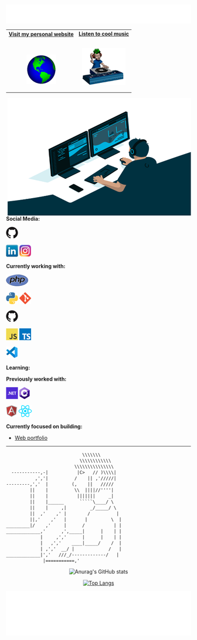 <!-- <h1 style='text-align: center;'>Hi, I'm <a href="https://martin.dev">Martin</a> -->

<div align="center">
  <img height="50" alt="Hi, I´m Martin" src="images/personal_note.svg" />
  <br />
</div>

<!-- Social -->
<table width="100%" align="center">
<tr>

  <td align="center">
  <div style="text-align: center; margin:0px; ">
  <a href="https://linkbe.me/MartinArcos123_">
  <strong>Visit my personal website </strong>
  <br />
  <br />
  <br />
  <p>
  <img alt="Globe" height="80" src="images/globe.gif">
  </a>
  </p>
  </div>
  </td>
  
  <td align="center">
  <a href="https://www.youtube.com/watch?v=3YxaaGgTQYM&ab_channel=EvanescenceVEVO">
  <strong>Listen to cool music</strong>
  <br />
  <br />
  <p>
  <img height="100" alt="Music" src="images/music.gif">
  </a>
  </p>
  </td>
  
</tr>
</table>

<!-- <div align="center">
<a href="https://github.com/BrunnerLivio/brunnerlivio/issues/62#issuecomment-new"><img src="images/guestbook.svg"></a>
</div> -->

<!-- Guestbook -->
<!-- | Name | Date | Message |
|---|---|---|
| <a href="https://github.com/BrunnerLivio"><img width="24" src="https://avatars.githubusercontent.com/u/9899423?s=24&u=5d1170c99cdf11065093d124bd2c87ee1f3e097e&v=4" alt="BrunnerLivio" /> BrunnerLivio</a> |9/8/2022, 8:05:16 PM|@cheshire137 @tomthorogood Github employees in my Guestbook? Ok now it's the time for my elevator pitch.<br />WordArt support + Clippy as Github CoPilot. That is all I am asking for<br /><br /> @cheshire137 Is that some new Rammstein lyrics?|
| <a href="https://github.com/tomthorogood"><img width="24" src="https://avatars.githubusercontent.com/u/1092941?s=24&u=0f30db417b762baf0010806a0ced3c42fb0b06fc&v=4" alt="tomthorogood" /> tomthorogood</a> |9/8/2022, 7:39:23 PM|@BrunnerLivio i can't speak on behalf of the copilot folks, but i personally love this idea. clippy needs to make a comeback and copilot seems like a natural habitat 📎.<br />i was sampling random profiles to check for some things in the general user population when i found yours, thanks for the trip back through time!|
| <a href="https://github.com/cheshire137"><img width="24" src="https://avatars.githubusercontent.com/u/82317?s=24&u=fb33595002a6f7e10bea343b46debe5a506f549a&v=4" alt="cheshire137" /> cheshire137</a> |9/8/2022, 5:19:32 PM|I<br />I wrote<br />I wrote this<br />I wrote this to<br />I wrote this to take<br />I wrote this to take up<br />I wrote this to take up space.<br />Love your guestbook, btw|
| <a href="https://github.com/tomthorogood"><img width="24" src="https://avatars.githubusercontent.com/u/1092941?s=24&u=0f30db417b762baf0010806a0ced3c42fb0b06fc&v=4" alt="tomthorogood" /> tomthorogood</a> |9/8/2022, 5:13:56 PM|this is the greatest github profile i've ever seen.|
| <a href="https://github.com/LittleBamBoo166"><img width="24" src="https://avatars.githubusercontent.com/u/83818933?s=24&u=4772740b249f5557a9b6061586cb8eeffaf0ef8e&v=4" alt="LittleBamBoo166" /> LittleBamBoo166</a> |9/7/2022, 8:30:51 AM|Hi, I bring you some banana milkshake| -->
<!-- /Guestbook -->



<!-- ![Visitor Count](https://profile-counter.glitch.me/brunnerlivio/count.svg) -->

<!-- <img src="https://raw.githubusercontent.com/BrunnerLivio/brunnerlivio/master/images/notepad.gif" alt="Site created with Notepad" height="30" /> -->
<!-- "margin-right: whatever;" -->
<!-- <span>&nbsp;&nbsp;&nbsp;&nbsp;</span>
<img src="https://raw.githubusercontent.com/BrunnerLivio/brunnerlivio/master/images/ie_logo.gif" alt="Microsoft Internet Explorer" />
<span>&nbsp;&nbsp;&nbsp;&nbsp;</span>
<img src="https://raw.githubusercontent.com/BrunnerLivio/brunnerlivio/master/images/noframes.gif" alt="Microsoft Internet Explorer" /> -->

</div>

<!-- INSTAGRAM -->
<!-- <a href="https://www.instagram.com/abhisheknaiidu/">
  <img align="left" alt="Abhishek's Instagram" width="22px" src="icons/instagram.png" />
</a> -->

<!-- DISCORD -->
<!-- <a href="https://discord.gg/XTW52Kt">
  <img align="left" alt="Abhishek's Discord" width="22px" src="assets/discord.svg" /> -->
</a>
<!-- Twitter -->
<!-- <a href="https://twitter.com/abhisheknaiidu">
  <img align="left" alt="Abhishek Naidu | Twitter" width="22px" src="assets/twitter.svg" /> -->
</a>
<!-- linkedin -->
<!-- <a href="https://www.linkedin.com/in/abhisheknaiidu/">
  <img align="left" alt="Abhishek's LinkedIN" width="22px" src="assets/linkedin.svg" />
</a> -->
<!-- 
<h1 align="center">Hi, I'm <a href="https://martin.dev">Martin</a> 👋</h1>

<p align="center"> -->
  <!-- <a href="https://github.com/peterthehan"><img alt="GitHub" title="GitHub" height="48" width="48" src="assets/github.svg"></a> -->
  <!-- <a href="https://www.linkedin.com/in/martin-arcos"><img alt="LinkedIn" title="LinkedIn" height="48" width="48" src="assets/linkedin.svg"></a> -->
<!--   <a href="https://www.npmjs.com/~peterthehan"><img alt="npm" title="npm" height="48" width="48" src="assets/npm.svg"></a> -->
</p>

<!-- <p align="center"> -->
<!--   <a href="https://discord.gg/WjEFnzC"><img alt="Discord" title="Discord" height="48" width="48" src="assets/discord.svg"></a> -->
<!--   <a href="https://twitter.com/PeterTheHan"><img alt="Twitter" title="Twitter" height="48" width="48" src="assets/twitter.svg"></a> -->
  <!-- <a href="https://youtube.com/channel/UC5QVwln-tycBa-CoB88a7wA"><img alt="YouTube" title="YouTube" height="48" width="48" src="assets/youtube.svg"></a> -->
<!-- </p> -->

<!-- ## Hello 👋 -->

<!-- My name is Martin, I´m fron Argentina and I'm studying university programmer analyst -->

<!-- ✨ I´m currently living in Trelew, Chubut, Argentina. -->

<!-- ✨ Developing a web portafolio -->

<!-- ## Contact -->

<!-- Find all of my socials and resume in my [website](https://linkbe.me/MartinArcos123_) -->

<!-- 💼 martinarcosvargas2@gmail.com -->
<!--
**cozakoo/cozakoo** is a ✨ _special_ ✨ repository because its `README.md` (this file) appears on your GitHub profile.

Here are some ideas to get you started:

- 🔭 I’m currently working on ...
- 🌱 I’m currently learning ...
- 👯 I’m looking to collaborate on ...
- 🤔 I’m looking for help with ...
- 💬 Ask me about ...
- 📫 How to reach me: ...
- 😄 Pronouns: ...
- ⚡ Fun fact: ...
-->

<!-- 🚧 **my todoist stats:** -->
<!-- TODO-IST:START -->

<!-- 🏆 7,995 Karma Points   -->
<!-- 🌸 Completed 0 tasks today   -->
<!-- ✅ Completed 673 tasks so far   -->
<!-- ⏳ Longest streak is 10 days -->

<!-- TODO-IST:END -->
 <img align="right" alt="GIF" src="code.gif" width="500" height="320" />

<!-- - 💼 any freelance work? do reach, [email](mailto:abhishek.naidu@cred.club) :)
- 💬 ask me about anything, i am happy to help; -->

**Social Media:**

<!-- #### Social Media -->
<!-- [![Drupal](icons/drupal.png)](https://www.drupal.org/u/hussainweb) -->
[![GitHub](icons/github.png)](https://github.com/cozakoo)
<!-- [![GitLab](icons/gitlab.png)](https://gitlab.com/hussainweb) -->
<!-- [![YouTube](icons/youtube.png)](https://youtube.com/user/hussainweb) -->
<!-- [![Twitter](icons/twitter.png)](https://twitter.com/hussainweb) -->
[![LinkedIn](icons/linkedin.png)](www.linkedin.com/in/martin-arcos)
[![Instagram](icons/instagram.png)](https://www.instagram.com/martin_arcos_/?hl=es-la)

**Currently working with:**

<!-- <a href="https://www.drupal.org/" title="Drupal"><img src="icons/drupal.png" /></a> -->
<a href="https://www.php.net/" title="PHP"><img src="icons/php.png" /></a>
<!-- <a href="https://getcomposer.org/" title="Composer"><img src="icons/composer.png" /></a> -->
<a href="https://www.python.org/" title="Python"><img src="icons/python.png" /></a>
<a href="https://git-scm.com/" title="Git"><img src="icons/git.png" /></a>
<!-- <a href="https://www.docker.com/" title="Docker"><img src="icons/docker.png" /></a> -->
<a href="https://github.com/" title="GitHub"><img src="icons/github.png" /></a>
<!-- <a href="https://gitlab.com/" title="GitLab"><img src="icons/gitlab.png" /></a> -->
<!-- <a href="https://www.terraform.io/" title="Terraform"><img src="icons/terraform.png" /></a> -->
<!-- <a href="https://www.ansible.com/" title="Ansible"><img src="icons/ansible.png" /></a> -->
<a href="https://en.wikipedia.org/wiki/JavaScript" title="JavaScript"><img src="icons/javascript.png" /></a>
<a href="https://www.typescriptlang.org/" title="TypeScript"><img src="icons/typescript.png" /></a>
<!-- <a href="https://www.mysql.com/" title="MySQL"><img src="icons/mysql.png" /></a> -->
<!-- <a href="https://mariadb.org/" title="MariaDB"><img src="icons/mariadb.png" /></a> -->
<a href="https://code.visualstudio.com/" title="Visual Studio Code"><img src="icons/vscode.png" /></a>
<!-- <a href="https://www.jetbrains.com/phpstorm/" title="PHPStorm"><img src="icons/phpstorm.png" /></a> -->

<!-- INCORPORAR POSTRGRES- BASH- C - C##, .NET - DJANGO - HTML - CSS - JAVA -->
**Learning:**

<!-- <a href="https://golang.org/" title="Golang"><img src="icons/golang.png" /></a> -->
<!-- <a href="https://www.rust-lang.org/" title="Rust"><img src="icons/rust.png" /></a> -->
<!-- <a href="https://dart.dev/" title="Dart"><img src="icons/dartlang.png" /></a> -->
<!-- <a href="https://flutter.dev/" title="Flutter"><img src="icons/flutter.png" /></a> -->

**Previously worked with:**

<a href="https://dotnet.microsoft.com/" title="dotNet"><img src="icons/dotnet.png" /></a>
<a href="http://csharp.net/" title="C#"><img src="icons/csharp.png" /></a>
<!-- <a href="https://docs.microsoft.com/en-us/dotnet/visual-basic/" title="Visual Basic"><img src="icons/vbnet.png" /></a> -->
<a href="https://angular.io/" title="Angular"><img src="icons/angular.png" /></a>
<a href="https://reactjs.org/" title="React"><img src="icons/react.png" /></a>
<!-- <a href="https://laravel.com/" title="Laravel"><img src="icons/laravel.png" /></a> -->
<!-- <a href="https://wordpress.org/" title="WordPress"><img src="icons/wordpress.png" /></a> -->
<!-- <a href="https://www.vagrantup.com/" title="Vagrant"><img src="icons/vagrant.png" /></a> -->
<!-- S -->
**Currently focused on building:**

- [Web portfolio](https://github.com/cozakoo/AP_MaquetadoEstatico_HTML.git)
<!-- - [db-docker](https://github.com/axelerant/db-docker) -->
<!-- - [drupalqa](https://github.com/hussainweb/drupalqa) -->

<!-- [How did I build this?](https://youtu.be/UqNbBe3lVCI) -->

---

``````
                             \\\\\\\
                            \\\\\\\\\\\\
                          \\\\\\\\\\\\\\\
  -----------,-|           |C>   // )\\\\|
           ,','|          /    || ,'/////|
---------,','  |         (,    ||   /////
         ||    |          \\  ||||//''''|
         ||    |           |||||||     _|
         ||    |______      `````\____/ \
         ||    |     ,|         _/_____/ \
         ||  ,'    ,' |        /          |
         ||,'    ,'   |       |         \  |
_________|/    ,'     |      /           | |
_____________,'      ,',_____|      |    | |
             |     ,','      |      |    | |
             |   ,','    ____|_____/    /  |
             | ,','  __/ |             /   |
_____________|','   ///_/-------------/   |
              |===========,'
``````

<!-- [![Anurag's GitHub stats](https://github-readme-stats.vercel.app/api?username=cozakoo)](https://github.com/anuraghazra/github-readme-stats) -->

<div align="center">

![Anurag's GitHub stats](https://github-readme-stats.vercel.app/api?username=cozakoo&show_icons=true&theme=radical)

[![Top Langs](https://github-readme-stats.vercel.app/api/top-langs/?username=cozakoo&layout=compact&theme=radical)](https://github.com/anuraghazra/github-readme-stats)

 </div>
<!-- ![Top Langs](https://github-readme-stats.vercel.app/api/top-langs/?username=cozakoo&theme=tokyonight) -->

<!-- [![Top Langs](https://github-readme-stats.vercel.app/api/top-langs/?username=cozakoo)](https://github.com/anuraghazra/github-readme-stats) -->

<!-- [![Top Langs](https://github-readme-stats.vercel.app/api/top-langs/?username=cozakoo&langs_count=8)](https://github.com/anuraghazra/github-readme-stats) -->
<!-- Footer -->

<div align="center">

<img height="120" alt="Thanks for visiting me" width="100%" src="images/marquee.svg" />
<br />